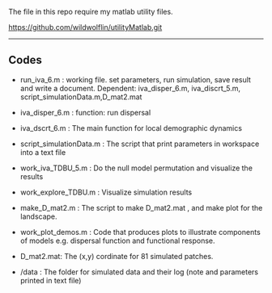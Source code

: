 The file in this repo require my matlab utility files.

https://github.com/wildwolflin/utilityMatlab.git

------------------

## Codes
* run_iva_6.m : 
  working file. set parameters, run simulation, save result and write a document. Dependent: iva_disper_6.m, iva_discrt_5.m, script_simulationData.m,D_mat2.mat 

* iva_disper_6.m : 
  function: run dispersal 

* iva_dscrt_6.m : 
  The main function for local demographic dynamics

* script_simulationData.m : 
  The script that print parameters in workspace into a text file

* work_iva_TDBU_5.m :
  Do the null model permutation and visualize the results

* work_explore_TDBU.m :
  Visualize simulation results

* make_D_mat2.m : 
  The script to make D_mat2.mat , and make plot for the landscape.

* work_plot_demos.m : 
  Code that produces plots to illustrate components of models e.g. dispersal function and functional response. 
 
 	
* D_mat2.mat:
  The (x,y) cordinate for 81 simulated patches. 

* /data :
  The folder for simulated data and their log (note and parameters printed in text file)




